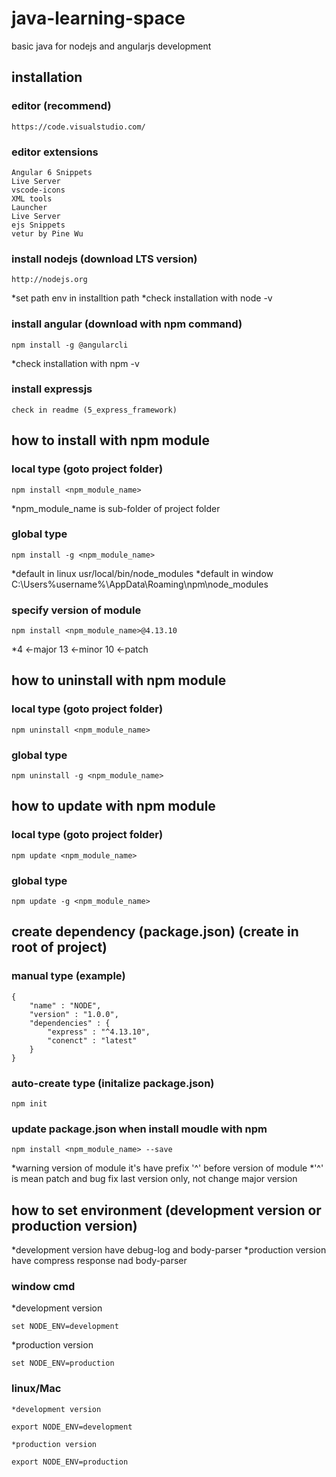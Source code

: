 # java-learning-space
basic java for nodejs and angularjs development

## installation
### editor (recommend)

    https://code.visualstudio.com/

### editor extensions

    Angular 6 Snippets
    Live Server
    vscode-icons
    XML tools
    Launcher
    Live Server
    ejs Snippets
    vetur by Pine Wu

### install nodejs (download LTS version)
   
    http://nodejs.org
    
   *set path env in installtion path
   *check installation with node -v

### install angular (download with npm command)
    
    npm install -g @angularcli
    
   *check installation with npm -v

### install expressjs

    check in readme (5_express_framework)

## how to install with npm module
### local type (goto project folder)

    npm install <npm_module_name>

   *npm_module_name is sub-folder of project folder

### global type 

    npm install -g <npm_module_name>

   *default in linux usr/local/bin/node_modules
   *default in window C:\Users\%username%\AppData\Roaming\npm\node_modules

### specify version of module
    
    npm install <npm_module_name>@4.13.10

   *4 <-major 13 <-minor 10 <-patch

## how to uninstall with npm module
### local type (goto project folder)

    npm uninstall <npm_module_name>

### global type 

    npm uninstall -g <npm_module_name>

## how to update with npm module
### local type (goto project folder)

    npm update <npm_module_name>

### global type 

    npm update -g <npm_module_name>

## create dependency (package.json) (create in root of project)
### manual type (example)

    {
        "name" : "NODE",
        "version" : "1.0.0",
        "dependencies" : {
            "express" : "^4.13.10",
            "conenct" : "latest"
        }
    }

### auto-create type (initalize package.json)
    
    npm init

### update package.json when install moudle with npm

    npm install <npm_module_name> --save

   *warning version of module it's have prefix '^' before version of module
   *'^' is mean patch and bug fix last version only, not change major version

## how to set environment (development version or production version)

   *development version have debug-log and body-parser
   *production version have compress response nad body-parser

### window cmd
    
   *development version

    set NODE_ENV=development

   *production version

    set NODE_ENV=production

### linux/Mac

    *development version

    export NODE_ENV=development

    *production version

    export NODE_ENV=production